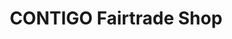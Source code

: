 ---
title: "CONTIGO Fairtrade Shop"
url: /tuebingen/contigo-fairtrade-shop/
shop: Raumausstattung
---